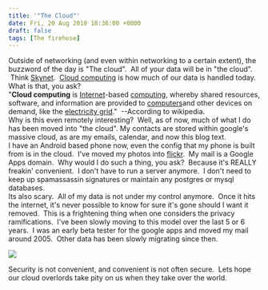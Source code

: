 ```yaml
---
title: '"The Cloud"'
date: Fri, 20 Aug 2010 18:36:00 +0000
draft: false
tags: [The firehose]
---
```


Outside of networking (and even within networking to a certain extent), the buzzword of the day is "The cloud".  All of your data will be in "the cloud".  Think [Skynet](http://en.wikipedia.org/wiki/Skynet_(Terminator)).  [Cloud computing](http://en.wikipedia.org/wiki/Cloud_computing) is how much of our data is handled today.  
What is that, you ask?    
"**Cloud computing** is [Internet](http://www.blogger.com/wiki/Internet "Internet")\-based [computing](http://www.blogger.com/wiki/Computing "Computing"), whereby shared resources, software, and information are provided to [computers](http://www.blogger.com/wiki/Computer "Computer")and other devices on demand, like the [electricity grid](http://www.blogger.com/wiki/Electricity_grid "Electricity grid")."  --According to wikipedia.    
Why is this even remotely interesting?  Well, as of now, much of what I do has been moved into "the cloud". My contacts are stored within google's massive cloud, as are my emails, calendar, and now this blog text.    
I have an Android based phone now, even the config that my phone is built from is in the cloud.  I've moved my photos into [flickr](http://www.flickr.com/photos/buraglio).  My mail is a Google Apps domain.  Why would I do such a thing, you ask?  Because it's REALLY freakin' convenient.  I don't have to run a server anymore.  I don't need to keep up spamassassin signatures or maintain any postgres or mysql databases.    
Its also scary.  All of my data is not under my control anymore.  Once it hits the internet, it's never possible to know for sure it's gone should I want it removed.  This is a frightening thing when one considers the privacy ramifications.  I've been slowly moving to this model over the last 5 or 6 years.  I was an early beta tester for the google apps and moved my mail around 2005.  Other data has been slowly migrating since then.    

[![](http://3.bp.blogspot.com/_t5EEUl7btNU/TG71bTXhn_I/AAAAAAAAAns/AqurJLKZAvs/s320/sam-worthington-terminator2.jpeg)](http://3.bp.blogspot.com/_t5EEUl7btNU/TG71bTXhn_I/AAAAAAAAAns/AqurJLKZAvs/s1600/sam-worthington-terminator2.jpeg)

  
  
Security is not convenient, and convenient is not often secure.  Lets hope our cloud overlords take pity on us when they take over the world.